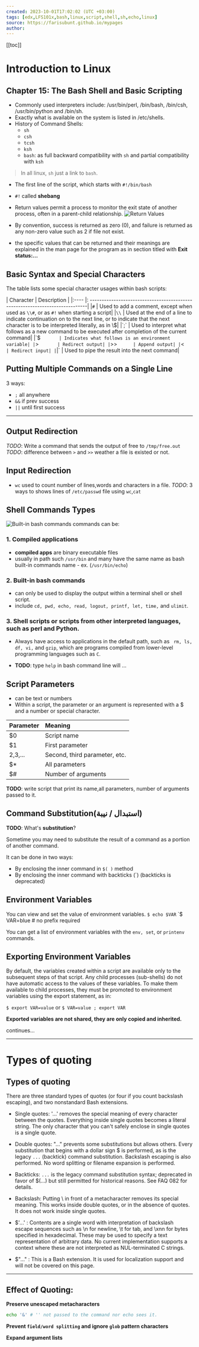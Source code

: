 ```yaml
---
created: 2023-10-01T17:02:02 (UTC +03:00)
tags: [edx,LFS101x,bash,linux,script,shell,sh,echo,linux]
source: https://farisubunt.github.io/mypages
author:
---
```


[[toc]]

# Introduction to Linux


## Chapter 15: The Bash Shell and Basic Scripting

- Commonly used interpreters include: /usr/bin/perl, /bin/bash, /bin/csh, /usr/bin/python and /bin/sh.
- Exactly what is available on the system is listed in /etc/shells. 
- History of Command Shells:
	- `sh`
	- `csh`
	- `tcsh`
	- `ksh`
	- `bash`: as full backward compatibility with `sh` and partial compatibility with `ksh`

> In all linux, `sh` just a link to `bash`.


- The first line of the script, which starts with `#!/bin/bash`
- `#!` called __shebang__

- Return values permit a process to monitor the exit state of another process, often in a parent-child relationship.
![Return Values](./../images/img14.png)

- By convention, success is returned as zero (0), and failure is returned as any non-zero value such as 2 if file not exist.
- the specific values that can be returned and their meanings are explained in the man page for the program as in section titled with **Exit status:...**

## Basic Syntax and Special Characters

The table lists some special character usages within bash scripts:

| Character	| Description |
|:---- |: -----------------------------------------------------------------------------|
|`#`	   | Used to add a comment, except when used as `\\#`, or as `#!` when starting a script|
|`\\`	   | Used at the end of a line to indicate continuation on to the next line, or to indicate that the next character is to be interpreted literally, as in \\$|
|`;`	   | Used to interpret what follows as a new command to be executed after completion of the current command|
|`$`	   | Indicates what follows is an environment variable|
|`>`	   | Redirect output|
|`>>`	   | Append output|
|`<`	   | Redirect input|
|`|`	   | Used to pipe the result into the next command|

## Putting Multiple Commands on a Single Line

3 ways:
- `;`  all anywhere
- `&&` if prev success 
- `||` until first success

-----

## Output Redirection

*TODO*: Write a command that sends the output of free to `/tmp/free.out`
*TODO*: difference between `>` and `>>` weather a file is existed or not.

## Input Redirection

- `wc` used to count number of lines,words and characters in a file.
*TODO*: 3 ways to shows lines of `/etc/passwd` file using `wc`,`cat`

## Shell Commands Types

![Built-in bash commands](../images/img15.png)
commands can be: 

### 1. Compiled applications

- **compiled apps** are binary executable files
- usually in path such `/usr/bin` and many have the same name as bash built-in commands name - ex. (`/usr/bin/echo`)
### 2. Built-in bash commands
- can only be used to display the output within a terminal shell or shell script.
- include `cd, pwd, echo, read, logout, printf, let, time,` and `ulimit`.
### 3. Shell scripts or scripts from other interpreted languages, such as perl and Python.
- Always have access to applications in the default path, such as
 ` rm, ls, df, vi,` and `gzip`, which are programs compiled from lower-level
  programming languages such as `C`.

- **TODO**: type `help` in bash command line will ...

## Script Parameters

- can be text or numbers
- Within a script, the parameter or an argument is represented with a $ and
  a number or special character.

| Parameter | Meaning |
|:-------- |:--------------|
|$0 	   |Script name|
|$1 	   |First parameter|
|$2,$3,... |Second, third parameter, etc.|
|$* 	   |All parameters|
|$# 	   |Number of arguments|

**TODO**: write script that print its name,all parameters, number of arguments passed to it.

## Command Substitution(استبدال / نيبة)

**TODO**: What's **substitution**?

Sometime you may need to substitute the result of a command as a portion of another command. 

It can be done in two ways:

 - By enclosing the inner command in `$( )` method
 - By enclosing the inner command with backticks (\`) (backticks is deprecated)

## Environment Variables

You can view and set the value of environment variables.
`$ echo $VAR`
`$ VAR=blue # no prefix required

You can get a list of environment variables with the `env, set`, or `printenv` commands.

## Exporting Environment Variables

By default, the variables created within a script are available only to the subsequent steps of that script. Any child processes (sub-shells) do not have automatic access to the values of these variables. To make them available to child processes, they must be promoted to environment variables using the export statement, as in:

`$ export VAR=value`
or
`$ VAR=value ; export VAR`

**Exported variables are not shared, they are only copied and inherited.**

continues...

---

# Types of quoting

## Types of quoting

There are three standard types of quotes (or four if you count backslash escaping), and two nonstandard Bash extensions.

- Single quotes: '...' removes the special meaning of every character between the quotes. Everything inside single quotes becomes a literal string. The only character that you can't safely enclose in single quotes is a single quote.

- Double quotes: "..." prevents some substitutions but allows others. Every substitution that begins with a dollar sign $ is performed, as is the legacy `...` (backtick) command substitution. Backslash escaping is also performed. No word splitting or filename expansion is performed.

- Backticks: `...` is the legacy command substitution syntax; deprecated in favor of $(...) but still permitted for historical reasons. See FAQ 082 for details.

- Backslash: Putting \ in front of a metacharacter removes its special meaning. This works inside double quotes, or in the absence of quotes. It does not work inside single quotes.

- $'...' : Contents are a single word with interpretation of backslash escape sequences such as \n for newline, \t for tab, and \xnn for bytes specified in hexadecimal. These may be used to specify a text representation of arbitrary data. No current implementation supports a context where these are not interpreted as NUL-terminated C strings.

- $"..." : This is a Bash extension. It is used for localization support and will not be covered on this page.

---

## Effect of Quoting:

**Preserve unescaped metacharacters**

```bash
echo '&' # '' not passed to the command nor echo sees it.
```
**Prevent `field/word splitting` and ignore `glob` pattern characters**



**Expand argument lists**
